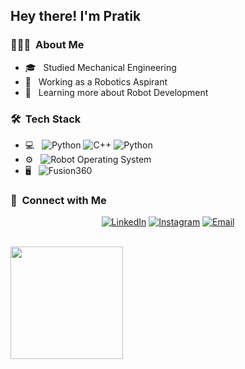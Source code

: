 <h2> Hey there! I'm Pratik</h2>

<h3> 👨🏻‍💻 &nbsp;About Me </h3>

- 🎓 &nbsp; Studied Mechanical Engineering 
- 💼 &nbsp; Working as a Robotics Aspirant
- 🌱 &nbsp; Learning more about Robot Development

<h3> 🛠 &nbsp;Tech Stack</h3>

- 💻 &nbsp;
  ![Python](https://img.shields.io/badge/-Python-333333?style=flat&logo=python)
  ![C++](https://img.shields.io/badge/-C++-333333?style=flat&logo=C%2B%2B&logoColor=00599C)
  ![Python](https://img.shields.io/badge/-C-333333?style=flat&logo=c)
- ⚙️ &nbsp;
  ![Robot Operating System](https://img.shields.io/badge/-ROS-333333?style=flat&logo=ROS)
- 🖥 &nbsp;
  ![Fusion360](https://img.shields.io/badge/-Fusion360-333333?style=flat&logo=fusion360)

<h3> 🤝 &nbsp;Connect with Me </h3>

<p align="center">
<a href="https://www.linkedin.com/in/pratikhrohane/"><img alt="LinkedIn" src="https://img.shields.io/badge/LinkedIn-Pratik%20Haribhau%20Rohane-blue?style=flat-square&logo=linkedin"></a>
<a href="https://www.instagram.com/mr__robbie__/"><img alt="Instagram" src="https://img.shields.io/badge/Instagram-mr__robbie__-blue?style=flat-square&logo=instagram"></a>
<a href="rohanepratik@gmail.com"><img alt="Email" src="https://img.shields.io/badge/Email-rohanepratik@gmail.com-blue?style=flat-square&logo=gmail"></a>
</p>

<br/>

<a href="https://github.com/pratikhrohane">
  <img height="180em" src="https://github-readme-stats.vercel.app/api/top-langs/?username=pratikhrohane&theme=buefy&layout=compact" />
</a>

<br/>


